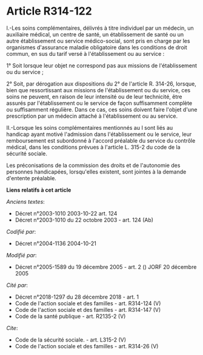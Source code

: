 # Article R314-122

I.-Les soins complémentaires, délivrés à titre individuel par un médecin, un auxiliaire médical, un centre de santé, un
établissement de santé ou un autre établissement ou service médico-social, sont pris en charge par les organismes d'assurance
maladie obligatoire dans les conditions de droit commun, en sus du tarif versé à l'établissement ou au service : 

1° Soit lorsque leur objet ne correspond pas aux missions de l'établissement ou du service ; 

2° Soit, par dérogation aux dispositions du 2° de l'article R. 314-26, lorsque, bien que ressortissant aux missions de
l'établissement ou du service, ces soins ne peuvent, en raison de leur intensité ou de leur technicité, être assurés par
l'établissement ou le service de façon suffisamment complète ou suffisamment régulière. Dans ce cas, ces soins doivent faire
l'objet d'une prescription par un médecin attaché à l'établissement ou au service. 

II.-Lorsque les soins complémentaires mentionnés au I sont liés au handicap ayant motivé l'admission dans l'établissement ou
le service, leur remboursement est subordonné à l'accord préalable du service du contrôle médical, dans les conditions
prévues à l'article L. 315-2 du code de la sécurité sociale. 

Les préconisations de la commission des droits et de l'autonomie des personnes handicapées, lorsqu'elles existent, sont
jointes à la demande d'entente préalable.

**Liens relatifs à cet article**

_Anciens textes_:

  - Décret n°2003-1010 2003-10-22 art. 124
  - Décret n°2003-1010 du 22 octobre 2003 - art. 124 (Ab)

_Codifié par_:

  - Décret n°2004-1136 2004-10-21

_Modifié par_:

  - Décret n°2005-1589 du 19 décembre 2005 - art. 2 () JORF 20 décembre 2005

_Cité par_:

  - Décret n°2018-1297 du 28 décembre 2018 - art. 1
  - Code de l'action sociale et des familles - art. R314-124 (V)
  - Code de l'action sociale et des familles - art. R314-147 (V)
  - Code de la santé publique - art. R2135-2 (V)

_Cite_:

  - Code de la sécurité sociale. - art. L315-2 (V)
  - Code de l'action sociale et des familles - art. R314-26 (V)

